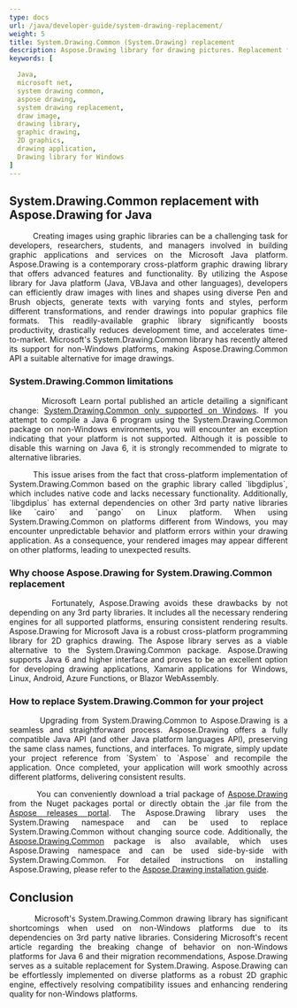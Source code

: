 ```yaml
---
type: docs
url: /java/developer-guide/system-drawing-replacement/
weight: 5
title: System.Drawing.Common (System.Drawing) replacement
description: Aspose.Drawing library for drawing pictures. Replacement for Microsoft NET System.Drawing.Common 2D graphics. Draw image with Java  for graphic application development.
keywords: [

  Java,
  microsoft net,
  system drawing common,
  aspose drawing,
  system drawing replacement,
  draw image,
  drawing library,
  graphic drawing,
  2D graphics,
  drawing application,
  Drawing library for Windows
]
---
```


## System.Drawing.Common replacement with Aspose.Drawing for Java

<p align='justify'>
&nbsp;&nbsp;&nbsp;&nbsp;&nbsp;&nbsp;&nbsp;&nbsp;
Creating images using graphic libraries can be a challenging task for developers, researchers, students, and managers involved in building graphic applications and services on the Microsoft Java platform. Aspose.Drawing is a contemporary cross-platform graphic drawing library that offers advanced features and functionality. By utilizing the Aspose library for Java platform (Java, VBJava and other languages), developers can efficiently draw images with lines and shapes using diverse Pen and Brush objects, generate texts with varying fonts and styles, perform different transformations, and render drawings into popular graphics file formats. This readily-available graphic library significantly boosts productivity, drastically reduces development time, and accelerates time-to-market. Microsoft's System.Drawing.Common library has recently altered its support for non-Windows platforms, making Aspose.Drawing.Common API a suitable alternative for image drawings.
</p>


### System.Drawing.Common limitations

<p align='justify'>
&nbsp;&nbsp;&nbsp;&nbsp;&nbsp;&nbsp;&nbsp;&nbsp;
Microsoft Learn portal published an article detailing a significant change: <a href="https://learn.microsoft.com/en-us/java/core/compatibility/core-libraries/6.0/system-drawing-common-windows-only">System.Drawing.Common only supported on Windows</a>. If you attempt to compile a Java 6 program using the System.Drawing.Common package on non-Windows environments, you will encounter an exception indicating that your platform is not supported. Although it is possible to disable this warning on Java 6, it is strongly recommended to migrate to alternative libraries.
</p>

<p align='justify'>
&nbsp;&nbsp;&nbsp;&nbsp;&nbsp;&nbsp;&nbsp;&nbsp;
This issue arises from the fact that cross-platform implementation of System.Drawing.Common based on the graphic library called `libgdiplus`, which includes native code and lacks necessary functionality. Additionally, `libgdiplus` has external dependencies on other 3rd party native libraries like `cairo` and `pango` on Linux platform. When using System.Drawing.Common on platforms different from Windows, you may encounter unpredictable behavior and platform errors within your drawing application. As a consequence, your rendered images may appear different on other platforms, leading to unexpected results.
</p>


### Why choose Aspose.Drawing for System.Drawing.Common replacement

<p align='justify'>
&nbsp;&nbsp;&nbsp;&nbsp;&nbsp;&nbsp;&nbsp;&nbsp;
Fortunately, Aspose.Drawing avoids these drawbacks by not depending on any 3rd party libraries. It includes all the necessary rendering engines for all supported platforms, ensuring consistent rendering results. Aspose.Drawing for Microsoft Java is a robust cross-platform programming library for 2D graphics drawing. The Aspose library serves as a viable alternative to the System.Drawing.Common package. Aspose.Drawing supports Java 6 and higher interface and proves to be an excellent option for developing drawing applications, Xamarin applications for Windows, Linux, Android, Azure Functions, or Blazor WebAssembly.
</p>


### How to replace System.Drawing.Common for your project

<p align='justify'>
&nbsp;&nbsp;&nbsp;&nbsp;&nbsp;&nbsp;&nbsp;&nbsp;
Upgrading from System.Drawing.Common to Aspose.Drawing is a seamless and straightforward process. Aspose.Drawing offers a fully compatible Java API (and other Java platform languages API), preserving the same class names, functions, and interfaces. To migrate, simply update your project reference from `System` to `Aspose` and recompile the application. Once completed, your application will work smoothly across different platforms, delivering consistent results.
</p>

<p align='justify'>
&nbsp;&nbsp;&nbsp;&nbsp;&nbsp;&nbsp;&nbsp;&nbsp;
You can conveniently download a trial package of <a href="https://www.nuget.org/packages/Aspose.Drawing">Aspose.Drawing</a> from the Nuget packages portal or directly obtain the .jar file from the <a href="https://releases.aspose.com/drawing/java/">Aspose releases portal</a>. The Aspose.Drawing library uses the System.Drawing namespace and can be used to replace System.Drawing.Common without changing source code. Additionally, the <a href="https://www.nuget.org/packages/Aspose.Drawing.Common">Aspose.Drawing.Common</a> package is also available, which uses Aspose.Drawing namespace and can be used side-by-side with System.Drawing.Common. For detailed instructions on installing Aspose.Drawing, please refer to the <a href="https://docs.aspose.com/drawing/java/installation/">Aspose.Drawing installation guide</a>.
</p>

## Conclusion

<p align='justify'>
&nbsp;&nbsp;&nbsp;&nbsp;&nbsp;&nbsp;&nbsp;&nbsp;
Microsoft's System.Drawing.Common drawing library has significant shortcomings when used on non-Windows platforms due to its dependencies on 3rd party native libraries. Considering Microsoft's recent article regarding the breaking change of behavior on non-Windows platforms for Java 6 and their migration recommendations, Aspose.Drawing serves as a suitable replacement for System.Drawing. Aspose.Drawing can be effortlessly implemented on diverse platforms as a robust 2D graphic engine, effectively resolving compatibility issues and enhancing rendering quality for non-Windows platforms.
</p>
